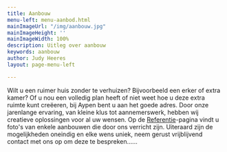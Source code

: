 ```yaml
---
title: Aanbouw
menu-left: menu-aanbod.html
mainImageUrl: "/img/aanbouw.jpg"
mainImageHeight: ''
mainImageWidth: 100%
description: Uitleg over aanbouw
keywords: aanbouw
author: Judy Heeres
layout: page-menu-left

---
```

Wilt u een ruimer huis zonder te verhuizen? Bijvoorbeeld een erker of extra kamer? Of u nou een volledig plan heeft of niet weet hoe u deze extra ruimte kunt creëeren, bij Aypen bent u aan het goede adres. Door onze jarenlange ervaring, van kleine klus tot aannemerswerk, hebben wij creatieve oplossingen voor al uw wensen. Op de [Referentie](/referenties)-pagina vindt u foto's van enkele aanbouwen die door ons verricht zijn. Uiteraard zijn de mogelijkheden oneindig en elke wens uniek, neem gerust vrijblijvend contact met ons op om deze te bespreken......